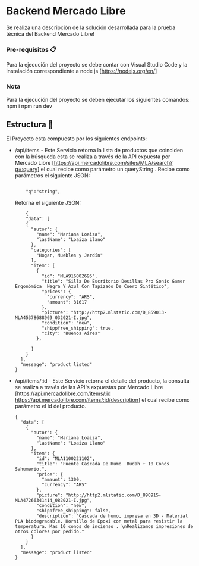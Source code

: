 
# Backend Mercado Libre

Se realiza una descripción de la solución desarrollada para la  prueba técnica del Backend Mercado Libre!

### Pre-requisitos 📋

Para la ejecución del proyecto se debe contar con Visual Studio Code y la instalación correspondiente a node js 
[https://nodejs.org/en/]

### Nota
Para la ejecución del proyecto se deben ejecutar los siguientes comandos:
npm i 
npm run dev

## Estructura 🚀

El Proyecto esta compuesto por los siguientes endpoints:

* /api/items - Este Servicio retorna la lista de productos que coinciden con la búsqueda esta se realiza  a través  de la API expuesta por Mercado Libre [https://api.mercadolibre.com/sites/MLA/search?q=:query] el cual recibe como parámetro un queryString  .
    Recibe como parámetros el siguiente JSON:
    ```

        "q":"string",
    
    ```
    Retorna el siguiente JSON:
    ```
        {
        "data": [
        {
          "autor": {
            "name": "Mariana Loaiza",
            "lastName": "Loaiza Llano"
          },
          "categories": [
            "Hogar, Muebles y Jardín"
          ],
          "item": [
            {
              "id": "MLA916002695",
              "title": "Silla De Escritorio Desillas Pro Sonic Gamer Ergonómica  Negra Y Azul Con Tapizado De Cuero Sintético",
              "prices": {
                "currency": "ARS",
                "amount": 31617
              },
              "picture": "http://http2.mlstatic.com/D_859013-MLA45378688969_032021-I.jpg",
              "condition": "new",
              "shippfree_shipping": true,
              "city": "Buenos Aires"
            },
            
          ]
        }
      ],
      "message": "product listed"
    }
    ```

* /api/items/:id - Este Servicio retorna el detalle del producto, la consulta se realiza a través de las API's expuestas por Mercado Libre [https://api.mercadolibre.com/items/:id
https://api.mercadolibre.com/items/:id/description] el cual recibe como parámetro el id del producto.

    ```
    {
      "data": [
        {
          "autor": {
            "name": "Mariana Loaiza",
            "lastName": "Loaiza Llano"
          },
          "item": {
            "id": "MLA1100221102",
            "title": "Fuente Cascada De Humo  Budah + 10 Conos Sahumerio.",
            "price": {
              "amaunt": 1300,
              "currency": "ARS"
            },
            "picture": "http://http2.mlstatic.com/D_890915-MLA47266341414_082021-I.jpg",
            "condition": "new",
            "shippfree_shipping": false,
            "description": "Cascada de humo, impresa en 3D - Material PLA biodegradable. Hornillo de Epoxi con metal para resistir la temperatura. Mas 10 conos de incienso . \nRealizamos impresiones de otros colores por pedido."
          }
        }
      ],
      "message": "product listed"
    }
    ```
